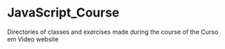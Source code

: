 # JavaScript_Course
Directories of classes and exercises made during the course of the Curso em Video website
